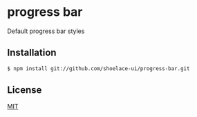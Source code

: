# progress bar
Default progress bar styles

## Installation
```sh
$ npm install git://github.com/shoelace-ui/progress-bar.git
```

## License

[MIT](./LICENSE)
